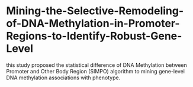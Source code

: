 # Mining-the-Selective-Remodeling-of-DNA-Methylation-in-Promoter-Regions-to-Identify-Robust-Gene-Level
this study proposed the statistical difference of DNA Methylation between Promoter and Other Body Region (SIMPO) algorithm to mining gene-level DNA methylation associations with phenotype.
